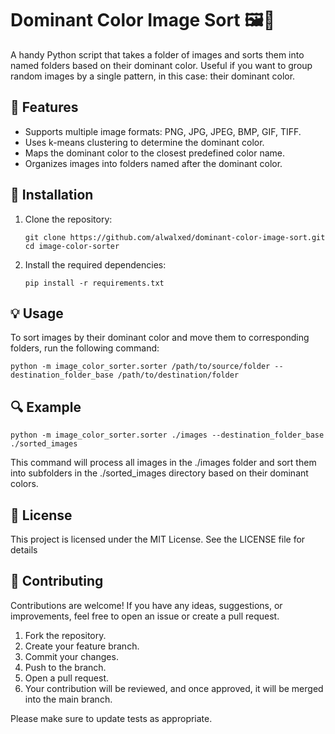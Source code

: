 # Dominant Color Image Sort 🖼️🎨

A handy Python script that takes a folder of images and sorts them into named folders based on their dominant color. Useful if you want to group random images by a single pattern, in this case: their dominant color.


## 🌟 Features

- Supports multiple image formats: PNG, JPG, JPEG, BMP, GIF, TIFF.
- Uses k-means clustering to determine the dominant color.
- Maps the dominant color to the closest predefined color name.
- Organizes images into folders named after the dominant color.


## 🚀 Installation

1. Clone the repository:
   
   ```
   git clone https://github.com/alwalxed/dominant-color-image-sort.git
   cd image-color-sorter
   ```
   
2. Install the required dependencies:
   
   ```
   pip install -r requirements.txt
   ```


## 💡 Usage

To sort images by their dominant color and move them to corresponding folders, run the following command:

```
python -m image_color_sorter.sorter /path/to/source/folder --destination_folder_base /path/to/destination/folder
```


## 🔍 Example

```
python -m image_color_sorter.sorter ./images --destination_folder_base ./sorted_images
```

This command will process all images in the ./images folder and sort them into subfolders in the ./sorted_images directory based on their dominant colors.


## 📝 License

This project is licensed under the MIT License. See the LICENSE file for details


## 🤝 Contributing

Contributions are welcome! If you have any ideas, suggestions, or improvements, feel free to open an issue or create a pull request.

1. Fork the repository.
2. Create your feature branch.
3. Commit your changes.
4. Push to the branch.
5. Open a pull request.
6. Your contribution will be reviewed, and once approved, it will be merged into the main branch.

Please make sure to update tests as appropriate.
